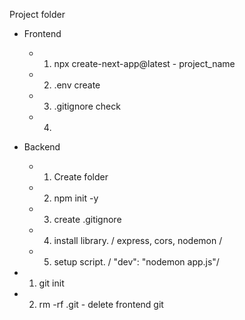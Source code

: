 Project folder

- Frontend

  - 1. npx create-next-app@latest - project_name
  - 2. .env create
  - 3. .gitignore check
  - 4.

- Backend

  - 1.  Create folder
  - 2. npm init -y
  - 3. create .gitignore
  - 4. install library. / express, cors, nodemon /
  - 5. setup script. / "dev": "nodemon app.js"/

- 1. git init
- 2. rm -rf .git - delete frontend git
